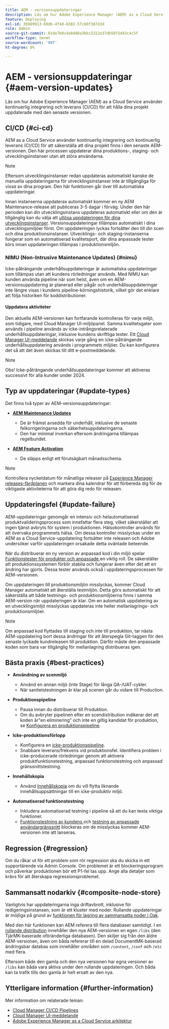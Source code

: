 ```yaml
---
title: AEM - versionsuppdateringar
description: Läs om hur Adobe Experience Manager (AEM) as a Cloud Service använder kontinuerlig integrering och leverans (CI/CD) för att hålla dina projekt uppdaterade med den senaste versionen.
feature: Deploying
exl-id: 36989913-69db-4f4d-8302-57c60f387d3d
role: Admin
source-git-commit: 01de7b0c4e0408a3bbc5322e37db5075d43c4c5f
workflow-type: tm+mt
source-wordcount: '997'
ht-degree: 0%

---
```



# AEM - versionsuppdateringar {#aem-version-updates}

Läs om hur Adobe Experience Manager (AEM) as a Cloud Service använder kontinuerlig integrering och leverans (CI/CD) för att hålla dina projekt uppdaterade med den senaste versionen.

## CI/CD {#ci-cd}

AEM as a Cloud Service använder kontinuerlig integrering och kontinuerlig leverans (CI/CD) för att säkerställa att dina projekt finns i den senaste AEM-versionen. Den här processen uppdaterar dina produktions-, staging- och utvecklingsinstanser utan att störa användarna.

>[!NOTE]
> Eftersom utvecklingsinstanser redan uppdateras automatiskt kanske de manuella uppdateringarna för utvecklingsinstanser inte är tillgängliga för _vissa_ av dina program. Den här funktionen går över till automatiska uppdateringar.

Innan instanserna uppdateras automatiskt kommer en ny AEM Maintenance-release att publiceras 3-5 dagar i förväg. Under den här perioden kan din utvecklingsinstans uppdateras automatiskt eller om den är tillgänglig kan du välja att [utlösa uppdateringen för dina utvecklingsinstanser](/help/implementing/cloud-manager/manage-environments.md#updating-dev-environment). Versionsuppdateringar tillämpas automatiskt i dina utvecklingsmiljöer först. Om uppdateringen lyckas fortsätter den till din scen och dina produktionsinstanser. Utvecklings- och staging-instanserna fungerar som en automatiserad kvalitetsport, där dina anpassade tester körs innan uppdateringen tillämpas i produktionsmiljön.

### NIMU (Non-Intrusive Maintenance Updates) {#nimu}

Icke-påträngande underhållsuppdateringar är automatiska uppdateringar som tillämpas utan att kundens rörledningar används.
Med NIMU kan kunden använda pipeline när som helst, även om en AEM-versionsuppdatering är planerad eller pågår och underhållsuppdateringar inte längre visas i kundens pipeline-körningshistorik, vilket gör det enklare att följa historiken för koddistributioner.

#### Uppdatera aktiviteter

Den aktuella AEM-versionen kan fortfarande kontrolleras för varje miljö, som tidigare, med Cloud Manager UI-miljöpanel. Samma kvalitetsgater som används i pipeline används av icke-intrångsrelaterade underhållsuppdateringar, inklusive kundens skriftliga tester.
Ett [Cloud Manager UI-meddelande](/help/implementing/cloud-manager/notifications.md) skickas varje gång en icke-påträngande underhållsuppdatering används i programmets miljöer. Du kan konfigurera det så att det även skickas till ditt e-postmeddelande.

>[!NOTE]
>
> Obs! Icke-påträngande underhållsuppdateringar kommer att aktiveras successivt för alla kunder under 2024.

## Typ av uppdateringar {#update-types}

Det finns två typer av AEM-versionsuppdateringar:

* [**AEM Maintenance Updates**](/help/release-notes/maintenance/latest.md)

   * De är främst avsedda för underhåll, inklusive de senaste felkorrigeringarna och säkerhetsuppdateringarna.
   * Den har minimal inverkan eftersom ändringarna tillämpas regelbundet.

* [**AEM Feature Activation**](/help/release-notes/release-notes-cloud/release-notes-current.md)

   * De släpps enligt ett förutsägbart månadsschema.

>[!NOTE]
>
> Kontrollera nyckeldatum för månatliga releaser på [Experience Manager releases-färdplanen](https://experienceleague.adobe.com/docs/experience-manager-release-information/aem-release-updates/update-releases-roadmap.html?lang=sv-SE#aem-as-cloud-service) och markera dina kalendrar för att förbereda dig för de viktigaste aktiviteterna för att göra dig redo för releasen.

## Uppdateringsfel {#update-failure}

AEM-uppdateringar genomgår en intensiv och helautomatiserad produktvalideringsprocess som innefattar flera steg, vilket säkerställer att ingen tjänst avbryts för system i produktionen. Hälsokontroller används för att övervaka programmets hälsa. Om dessa kontroller misslyckas under en AEM as a Cloud Service-uppdatering fortsätter inte releasen och Adobe undersöker varför uppdateringen orsakade detta oväntade beteende.

När du distribuerar en ny version av anpassad kod i din miljö spelar [Funktionstester för produkter och anpassade ](/help/implementing/cloud-manager/overview-test-results.md#functional-testing) en viktig roll. De säkerställer att produktionssystemen förblir stabila och fungerar även efter det att en ändring har gjorts. Dessa tester används också i uppdateringsprocessen för AEM-versionen.

Om uppdateringen till produktionsmiljön misslyckas, kommer Cloud Manager automatiskt att återställa testmiljön. Detta görs automatiskt för att säkerställa att både testnings- och produktionsmiljöerna finns i samma AEM-version när uppdateringen är klar.
Om en automatisk uppdatering av en utvecklingsmiljö misslyckas uppdateras inte heller mellanlagrings- och produktionsmiljöer.

>[!NOTE]
>
>Om anpassad kod flyttades till staging och inte till produktion, tar nästa AEM-uppdatering bort dessa ändringar för att återspegla Git-taggen för den senaste lyckade kundreleasen till produktion. Därför måste den anpassade koden som bara var tillgänglig för mellanlagring distribueras igen.

## Bästa praxis {#best-practices}

* **Användning av scenmiljö**
   * Använd en annan miljö (inte Stage) för långa QA-/UAT-cykler.
   * När sanitetstestningen är klar på scenen går du vidare till Production.

* **Produktionspipeline**
   * Pausa innan du distribuerar till Produktion.
   * Om du avbryter pipelinen efter en scendistribution indikerar det att koden är&quot;en eliminering&quot; och inte en giltig kandidat för produktion, se [Konfigurera en produktionspipeline](/help/implementing/cloud-manager/configuring-pipelines/configuring-production-pipelines.md).

* **Icke-produktionsförlopp**
   * Konfigurera en [icke-produktionspipeline](/help/implementing/cloud-manager/configuring-pipelines/configuring-non-production-pipelines.md#full-stack-code).
   * Snabbare leverans/frekvens vid produktionsfel. Identifiera problem i icke-producerade rörledningar genom att aktivera produktfunktionstestning, anpassad funktionstestning och anpassad gränssnittstestning.

* **Innehållskopia**
   * Använd [Innehållskopia](/help/implementing/developing/tools/content-copy.md) om du vill flytta liknande innehållsuppsättningar till en icke-produktiv miljö.

* **Automatiserad funktionstestning**
   * Inkludera automatiserad testning i pipeline så att du kan testa viktiga funktioner.
   * [Funktionstestning av kundens ](/help/implementing/cloud-manager/functional-testing.md#custom-functional-testing) och [testning av anpassade användargränssnitt](/help/implementing/cloud-manager/functional-testing.md#custom-ui-testing) blockeras om de misslyckas kommer AEM-versionen inte att lanseras.

## Regression {#regression}

Om du råkar ut för ett problem som rör regression ska du skicka in ett supportärende via Admin Console. Om problemet är ett blockeringsprogram och påverkar produktionen bör ett P1-fel tas upp. Ange alla detaljer som krävs för att återskapa regressionsproblemet.

## Sammansatt nodarkiv {#composite-node-store}

Vanligtvis har uppdateringarna inga driftavbrott, inklusive för redigeringsinstansen, som är ett kluster med noder. Rullande uppdateringar är möjliga på grund av [funktionen för lagring av sammansatta noder i Oak](https://jackrabbit.apache.org/oak/docs/nodestore/compositens.html).

Med den här funktionen kan AEM referera till flera databaser samtidigt. I en [rullande distribution](/help/implementing/deploying/overview.md#how-rolling-deployments-work) innehåller den nya AEM-versionen en egen `/libs` (den TjärMK-baserade oföränderliga databasen). Den skiljer sig från den äldre AEM-versionen, även om båda refererar till en delad DocumentMK-baserad ändringsbar databas som innehåller områden som `/content`, `/conf` och `/etc` med flera.

Eftersom både den gamla och den nya versionen har egna versioner av `/libs` kan båda vara aktiva under den rullande uppdateringen. Och båda kan ta trafik tills den gamla är helt ersatt av den nya.

## Ytterligare information {#further-information}

Mer information om relaterade teman:

* [Cloud Manager CI/CD Pipelines](/help/implementing/cloud-manager/configuring-pipelines/introduction-ci-cd-pipelines.md)
* [Cloud Manager UI-meddelande](/help/implementing/cloud-manager/notifications.md)
* [Adobe Experience Manager as a Cloud Service arkitektur](/help/overview/architecture.md)
